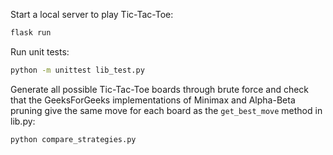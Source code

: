 Start a local server to play Tic-Tac-Toe:

```bash
flask run
```

Run unit tests:

```bash
python -m unittest lib_test.py
```

Generate all possible Tic-Tac-Toe boards through brute force and check that the GeeksForGeeks implementations of Minimax and Alpha-Beta pruning give the same move for each board as the `get_best_move` method in lib.py:

```bash
python compare_strategies.py
```
